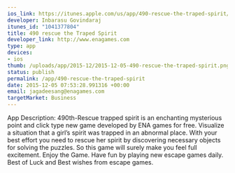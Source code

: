 ```yaml
--- 
ios_link: https://itunes.apple.com/us/app/490-rescue-the-traped-spirit/id1041377804?mt=8
developer: Inbarasu Govindaraj
itunes_id: "1041377804"
title: 490 rescue the Traped Spirit
developer_link: http://www.enagames.com
type: app
devices: 
- ios
thumb: /uploads/app/2015-12/2015-12-05-490-rescue-the-traped-spirit.png
status: publish
permalink: /app/490-rescue-the-traped-spirit
date: 2015-12-05 07:53:28.991316 +00:00
email: jagadeesang@enagames.com
targetMarket: Business
---
```


App Description:
          490th-Rescue trapped spirit is an enchanting mysterious point and click type new game developed by ENA games for free. Visualize a situation that a girl’s spirit was trapped in an abnormal place. With your best effort you need to rescue her spirit by discovering necessary objects for solving the puzzles. So this game  will surely make you feel full excitement. Enjoy the Game. Have fun by playing new escape games daily. Best of Luck and Best wishes from escape games.
